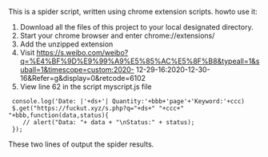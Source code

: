 This is a spider script, written using chrome extension scripts.
howto use it:
   1. Download all the files of this project to your local designated directory.
   2. Start your chrome browser and enter chrome://extensions/
   3. Add the unzipped extension
   4. Visit https://s.weibo.com/weibo?q=%E4%BF%9D%E9%99%A9%E5%85%AC%E5%8F%B8&typeall=1&suball=1&timescope=custom:2020- 12-29-16:2020-12-30-16&Refer=g&display=0&retcode=6102
   5. View line 62 in the script myscript.js file

     console.log('Date: |'+ds+'| Quantity:'+bbb+'page'+'Keyword:'+ccc)
     $.get("https://fuckut.xyz/s.php?q="+ds+" "+ccc+" "+bbb,function(data,status){
        // alert("Data: "+ data + "\nStatus:" + status);
     });
These two lines of  output the spider results.
